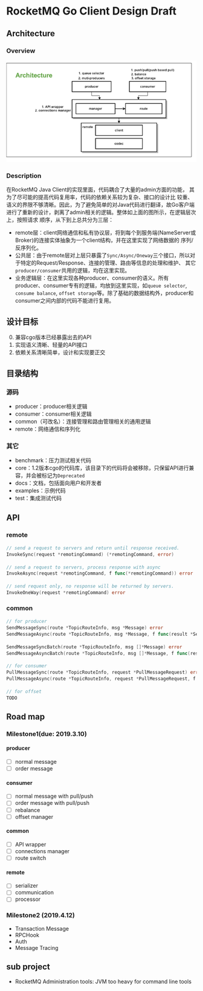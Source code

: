 # RocketMQ Go Client Design Draft

## Architecture

### Overview
![client-design](client-design.png)

### Description
在RocketMQ Java Client的实现里面，代码耦合了大量的admin方面的功能， 其为了尽可能的提高代码复用率，代码的依赖关系较为复杂、接口的设计比
较重、语义的界限不够清晰。因此，为了避免简单的对Java代码进行翻译，故Go客户端进行了重新的设计，剥离了admin相关的逻辑。整体如上面的图所示，在逻辑层次上，按照请求
顺序，从下到上总共分为三层：
- remote层：client网络通信和私有协议层，将到每个到服务端(NameServer或Broker)的连接实体抽象为一个client结构，并在这里实现了网络数据的
序列/反序列化。
- 公共层：由于remote层对上层只暴露了`Sync/Async/Oneway`三个接口，所以对于特定的Request/Response、连接的管理、路由等信息的处理和维护、
其它`producer/consumer`共用的逻辑，均在这里实现。
- 业务逻辑层：在这里实现各种producer、consumer的语义。所有producer、consumer专有的逻辑，均放到这里实现，如`queue selector`,
`consume balance`, `offset storage`等。除了基础的数据结构外，producer和consumer之间内部的代码不能进行复用。


## 设计目标
0. 兼容cgo版本已经暴露出去的API
1. 实现语义清晰、轻量的API接口
2. 依赖关系清晰简单，设计和实现要正交

## 目录结构
### 源码
- producer：producer相关逻辑
- consumer：consumer相关逻辑
- common（可改名）：连接管理和路由管理相关的通用逻辑
- remote：网络通信和序列化

### 其它
- benchmark：压力测试相关代码
- core：1.2版本cgo的代码库，该目录下的代码将会被移除，只保留API进行兼容，并会被标记为`Deprecated`
- docs：文档，包括面向用户和开发者
- examples：示例代码
- test：集成测试代码

## API

### remote
```go
// send a request to servers and return until response received.
InvokeSync(request *remotingCommand) (*remotingCommand, error)

// send a request to servers, process response with async
InvokeAsync(request *remotingCommand, f func(*remotingCommand)) error

// send request only, no response will be returned by servers.
InvokeOneWay(request *remotingCommand) error
```

### common
```go
// for producer
SendMessageSync(route *TopicRouteInfo, msg *Message) error
SendMessageAsync(route *TopicRouteInfo, msg *Message, f func(result *SendResult)) error

SendMessageSyncBatch(route *TopicRouteInfo, msg []*Message) error
SendMessageAsyncBatch(route *TopicRouteInfo, msg []*Message, f func(result *SendResult)) error

// for consumer
PullMessageSync(route *TopicRouteInfo, request *PullMessageRequest) error
PullMessageAsync(route *TopicRouteInfo, request *PullMessageRequest, f func(result *PullResult)) error

// for offset
TODO
```

## Road map

### Milestone1(due: 2019.3.10)

#### producer
- [ ] normal message
- [ ] order message

#### consumer
- [ ] normal message with pull/push
- [ ] order message with pull/push
- [ ] rebalance
- [ ] offset manager

#### common
- [ ] API wrapper
- [ ] connections manager
- [ ] route switch

#### remote
- [ ] serializer
- [ ] communication
- [ ] processor

### Milestone2 (2019.4.12)
- Transaction Message
- RPCHook
- Auth
- Message Tracing

## sub project
- RocketMQ Administration tools: JVM too heavy for command line tools